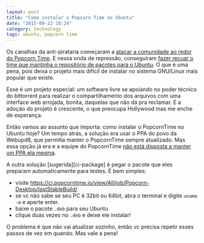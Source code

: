 ```yaml
---
layout: post
title: "Como instalar o Popcorn Time no Ubuntu"
date: "2015-09-22 10:24"
category: technology
tags: ubuntu, popcorn time
---
```


Os canalhas da anti-pirataria começaram a [atacar a comunidade ao redor do Popcorn Time][repressao].
E nessa onda de repressão, conseguiram [fazer recuar o time que mantinha o repositório de pacotes para o Ubuntu][scaleback].
O que é uma pena, pois deixa o projeto mais difícil de instalar no sistema GNU/Linux mais popular que existe.

Esse é um projeto especial: um software livre se apoiando no poder técnico do bittorrent
para realizar o compartilhamento dos arquivos com uma interface web arrojada, bonita, daquelas que não dá pra reclamar.
E a adoção do projeto é crescente, o que preocupa Hollywood mas me enche de esperança.

Então vamos ao assunto que importa: como instalar o PopcornTime no Ubuntu hoje?
Um tempo atrás, a solução era usar o PPA do povo da Webupd8, que permitia manter o PopcornTime sempre atualizado.
Mas essa opção já era e a equipe do PopcornTime [não está disposta a manter um PPA ela mesma][official-ppa].

A outra solução [sugerida][ci-package] é pegar o pacote que eles preparam automaticamente para testes.
É bem simples:

* visite https://ci.popcorntime.io/view/All/job/Popcorn-Desktop/lastStableBuild/
* se vc não sabe se seu PC é 32bit ou 64bit, abra o terminal e digite `uname -m` e aperte enter.
* baixe o pacote `.deb` para seu Ubuntu
* clique duas vezes no `.deb` e deixe ele instalar!

O problema é que não vai atualizar sozinho, então vc precisa repetir esses passos de vez em quando.
Mas vale a pena!

[repressao]: http://arstechnica.co.uk/tech-policy/2015/08/two-danes-face-up-to-six-years-in-jail-for-explaining-how-to-use-popcorn-time/
[scaleback]: https://discuss.popcorntime.io/t/what-happened-to-the-webupd8team-ppa/48897/5
[official-ppa]: https://discuss.popcorntime.io/t/official-ubuntu-ppa-for-popcorn-time/48975/2
